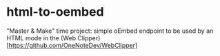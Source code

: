 html-to-oembed
=========

"Master & Make" time project: simple oEmbed endpoint to be used by an HTML mode in the (Web Clipper)[https://github.com/OneNoteDev/WebClipper]

